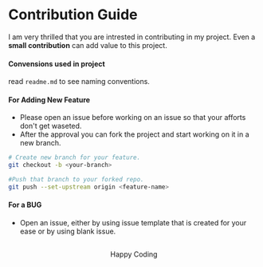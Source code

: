 # Contribution Guide
I am very thrilled that you are intrested in contributing in my project. Even a **small contribution** can add value to this project.

#### Convensions used in project
read  ```readme.md``` to see naming conventions.

#### For Adding New Feature
* Please open an issue before working on an issue so that your afforts don't get waseted. 
* After the approval you can fork the project and start working on it in a new branch.

```bash
# Create new branch for your feature.
git checkout -b <your-branch>

#Push that branch to your forked repo.
git push --set-upstream origin <feature-name>
```

#### For a BUG
* Open an issue, either by using issue template that is created for your ease or by using blank issue.

##

<div align='center'> Happy Coding </div>

##